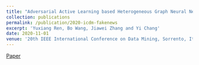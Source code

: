 ```yaml
---
title: "Adversarial Active Learning based Heterogeneous Graph Neural Network for Fake News Detection"
collection: publications
permalink: /publication/2020-icdm-fakenews
excerpt: 'Yuxiang Ren, Bo Wang, Jiawei Zhang and Yi Chang'
date: 2020-11-01
venue: '20th IEEE International Conference on Data Mining, Sorrento, Italy, November 17-20'
---
```

[Paper](http://yuxiangren.github.io/files/ICDM2020.pdf)



